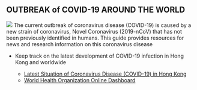 ## OUTBREAK of COVID-19  AROUND THE WORLD

![](https://libapps-au.s3-ap-southeast-2.amazonaws.com/accounts/44312/images/COVID-19_banner.png)
The current outbreak of coronavirus disease (COVID-19) is caused by a new strain of coronavirus, Novel Coronavirus (2019-nCoV) that has not been previously identified in humans. This guide provides resources for news and research information on this coronavirus disease

- Keep track on the latest development of COVID-19 infection in Hong Kong and worldwide

  - [Latest Situation of Coronavirus Disease (COVID-19) in Hong Kong](https://chp-dashboard.geodata.gov.hk/nia/en.html)
  - [World Health Organization Online Dashboard](https://covid19.who.int/)
